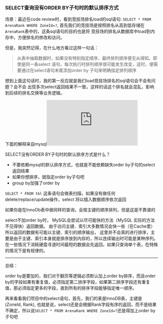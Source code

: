 ### SELECT查询没有ORDER BY子句时的默认排序方式

场景：最近在code review时，看到竞技场排名load的sql语句: `SELECT * FROM ArenaRank WHERE ZoneId=?`,
首先我们的竞技场是按照排名从高到低存储在`ArenaRank`表中的，这条sql语句的目的也是将
竞技场的排名从数据库中load到内存中，方便排名的修改和访问。

但是，我突然记得，在什么地方看过这样一句话：

> 从表中抽取数据时，如果没有特别指定顺序，最终排列顺序便无从得知。即使是同一条select
> 语句，每次执行时排列顺序很可能发生改变，这时，便需要通过在select语句末尾添加order by
> 子句来明确指定排列顺序

想到上面这句话时，我的第一反应就是我们load竞技场排名的sql语句会不会有问题？会不会
出现多次select返回结果不一致，这样的话这个排名就会混乱，影响到后续的排名交换等业务逻辑。

下面的解释来自mysql![官方论坛](http://forums.mysql.com/read.php?21,239471,239688#msg-239688)

SELECT没有ORDER BY子句时的默认排序方式是什么？

* 不要依赖mysql的默认排序方式，也就是不能依赖缺失order by子句的select返回结果
* 如果你想排序，就指定order by子句吧
* group by加强了order by

`SELECT * FROM tbl` 这条语句会做表扫描，如果没有做任何delete/replace/update操作，select
将以插入数据顺序依次返回

如果你是在InnoDb表中做同样的查询，会按主键的顺序排列，但是这是不靠谱的

select不加order by时， MySQL会尝试以尽可能快的方法（MySQL 实际的方法不见得快）返回数据。
由于访问主键、索引大多数情况会快一些（在Cache里）所以返回的数据有可能以主键、索引的顺序输出，
这里并不会真的进行排序，主要是由于主键、索引本身就是排序放到内存的，所以连续输出时可能是某种序列。
在一些情况下消耗硬盘寻道时间最短的数据会先返回。如果只查询单个表，在特殊的情况下是有规律的。
___

总结：

order by是要加的，我们对于翻页等逻辑必须默认加上order by排序，而且order by的字段如果有重复值，必须指定第二排序字段，如果第二排序字段还有重复值，那必须指定更多的字段，直到所有的排序字段能够指定唯一顺序。

再来看看我们项目中的select语句，首先，我们的表是InnoDB表，主键是(ZoneId, Rank),
也就是说，select还是会根据Rank字段有序的返回，而不是结果不确定，所以说`SELECT * FROM ArenaRank WHERE ZoneId=?`还是得加上order by子句吧
